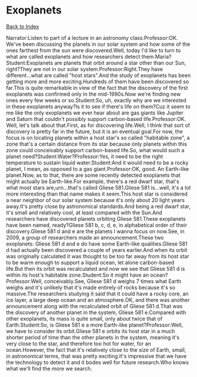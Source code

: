 # Exoplanets
[Back to Index](https://github.com/windows10010/tpoExtractor/blog/master/README.md)

Narrator:Listen to part of a lecture in an astronomy class.Professor:OK. We've been discussing the planets in our solar system and how some of the ones farthest from the sun were discovered.Well, today I'd like to turn to what are called exoplanets and how researchers detect them.Maria?Student:Exoplanets are planets that orbit around a star other than our Sun, right?They are not in our solar system.Professor:Right.They have different...what are called "host stars".And the study of exoplanets has been getting more and more exciting.Hundreds of them have been discovered so far.This is quite remarkable in view of the fact that the discovery of the first exoplanets was confirmed only in the mid-1990s.Now we're finding new ones every few weeks or so.Student:So, uh, exactly why are we interested in these exoplanets anyway?Is it to see if there's life on them?Cuz it seem to me like the only exoplanets we ever hear about are gas giants like Jupiter and Saturn that couldn't possibly support carbon-based life.Professor:OK. Well, let's talk about that.First, as for discovering life.Well, I think that sort of discovery is pretty far in the future, but it is an eventual goal.For now, the focus is on locating planets within a host star's so called "habitable zone", a zone that's a certain distance from its star because only planets within this zone could conceivably support carbon-based life.So, what would such a planet need?Student:Water?Professor:Yes, it need to be the right temperature to sustain liquid water.Student:And it would need to be a rocky planet, I mean, as opposed to a gas giant.Professor:OK, good. An Earth-like planet.Now, as to that, there are some recently detected exoplanets that might actually be Earth-like.For example, there's a red dwarf star, that's what most stars are,urn...that's called Gliese 581.Gliese 581 is...well, it's a lot more interesting than that name makes it seem.This host star is considered a near neighbor of our solar system because it's only about 20 light years away.It's pretty close by astronomical standards.And being a red dwarf star, it's small and relatively cool, at least compared with the Sun.And researchers have discovered planets orbiting Gliese 581.These exoplanets have been named, ready?Gliese 581 b, c, d, e, in alphabetical order of their discovery.Gliese 581 d and e are the planets I wanna focus on now.See, in 2009, a group of researchers made an announcement.These two exoplanets: Gliese 581 d and e do have some Earth-like qualities.Gliese 581 d had actually been discovered a couple of years earlier.And when its orbit was originally calculated it was thought to be too far away from its host star to be warm enough to support a liquid ocean, let alone carbon-based life.But then its orbit was recalculated and now we see that Gliese 581 d is within its host's habitable zone.Student:So it might have an ocean?Professor:Well, conceivably.See, Gliese 581 d weighs 7 times what Earth weighs and it's unlikely that it's made entirely of rocks because it's so massive.The researchers studying it said that it could have a rocky core, an ice layer, a large deep ocean and an atmosphere.OK, and there was another announcement along with the recalculated orbit of Gliese 581 d.That was the discovery of another planet in the system, Gliese 581 e.Compared with other exoplanets, its mass is quite small, only about twice that of Earth.Student:So, is Gliese 581 e a more Earth-like planet?Professor:Well, we have to consider its orbit.Gliese 581 e orbits its host star in a much shorter period of time than the other planets in the system, meaning it's very close to the star, and therefore too hot for water, for an ocean.However, the fact that it's relatively close to the size of Earth, small, in astronomical terms, that was pretty exciting.It's impressive that we have the technology to detect it and it bodes well for future research.Who knows what we'll find the more we search.
 